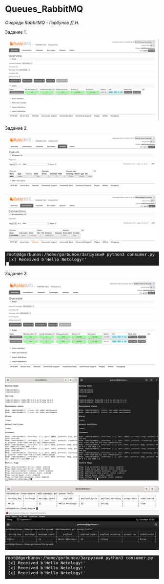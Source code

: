 # Queues_RabbitMQ

*Очереди RabbitMQ - Горбунов Д.Н.*

Задание 1.

![Rabbitmq](https://github.com/dAmp1r/Queues_RabbitMQ/blob/main/rabbitmq.png)

Задание 2.

![Queue](https://github.com/dAmp1r/Queues_RabbitMQ/blob/main/producer.png)

![Consumer1](https://github.com/dAmp1r/Queues_RabbitMQ/blob/main/consumer%202.png)

![Consumer2](https://github.com/dAmp1r/Queues_RabbitMQ/blob/main/consumer%201.png)

Задание 3.

![](https://github.com/dAmp1r/Queues_RabbitMQ/blob/main/cluster_1.png)

![](https://github.com/dAmp1r/Queues_RabbitMQ/blob/main/cluster_2.png)

![](https://github.com/dAmp1r/Queues_RabbitMQ/blob/main/cluster_3.png)

![](https://github.com/dAmp1r/Queues_RabbitMQ/blob/main/cluster_4.png)
